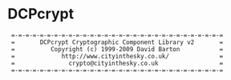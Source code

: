 # DCPcrypt
     =-=-=-=-=-=-=-=-=-=-=-=-=-=-=-=-=-=-=-=-=-=-=-=-=-=-=-=-=-=
     =       DCPcrypt Cryptographic Component Library v2       =
     =          Copyright (c) 1999-2009 David Barton           =
     =             http://www.cityinthesky.co.uk/              =
     =               crypto@cityinthesky.co.uk                 =
     =-=-=-=-=-=-=-=-=-=-=-=-=-=-=-=-=-=-=-=-=-=-=-=-=-=-=-=-=-=    

